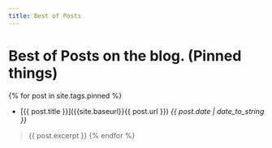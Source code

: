 ```yaml
---
title: Best of Posts
---
```


# Best of Posts on the blog. (Pinned things)

{% for post in site.tags.pinned %}
* [{{ post.title }}]({{site.baseurl}}{{ post.url }}) *{{ post.date | date_to_string }}*
> {{ post.excerpt }}
{% endfor %}